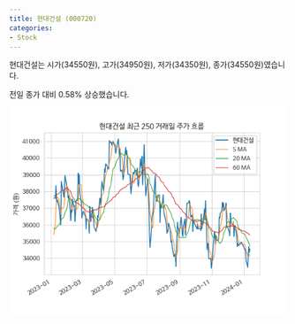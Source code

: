 ```yaml
---
title: 현대건설 (000720)
categories:
- Stock
---
```


현대건설는 시가(34550원), 고가(34950원), 저가(34350원), 종가(34550원)였습니다.

전일 종가 대비 0.58% 상승했습니다.

<!-- more -->

![000720](/assets/images/stock/000720.png)
